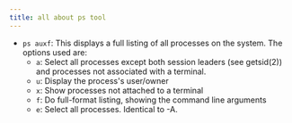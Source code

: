 ```yaml
---
title: all about ps tool
---
```


- `ps auxf`: This displays a full listing of all processes on the system. The options used are:
    - `a`:  Select all processes except both session leaders (see getsid(2)) and processes not associated with a terminal.
    - `u`: Display the process's user/owner
    - `x`: Show processes not attached to a terminal
    - `f`: Do full-format listing, showing the command line arguments
    - `e`: Select all processes. Identical to -A.
